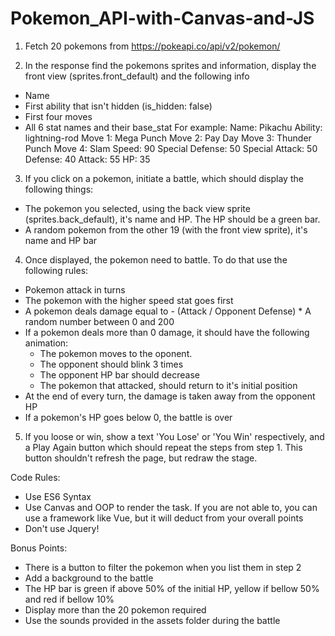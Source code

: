 # Pokemon_API-with-Canvas-and-JS




1) Fetch 20 pokemons from https://pokeapi.co/api/v2/pokemon/

2) In the response find the pokemons sprites and information, display the front view (sprites.front_default) and the following info
 - Name
 - First ability that isn't hidden (is_hidden: false)
 - First four moves
 - All 6 stat names and their base_stat
 For example:
	Name: Pikachu
	Ability: lightning-rod
	Move 1: Mega Punch
	Move 2: Pay Day
	Move 3: Thunder Punch
	Move 4: Slam
	Speed: 90
	Special Defense: 50
	Special Attack: 50
	Defense: 40
	Attack: 55
	HP: 35
 
3) If you click on a pokemon, initiate a battle, which should display the following things:
 - The pokemon you selected, using the back view sprite (sprites.back_default), it's name and HP. The HP should be a green bar.
 - A random pokemon from the other 19 (with the front view sprite), it's name and HP bar
 
4) Once displayed, the pokemon need to battle. To do that use the following rules:
 - Pokemon attack in turns
 - The pokemon with the higher speed stat goes first
 - A pokemon deals damage equal to - (Attack / Opponent Defense) * A random number between 0 and 200
 - If a pokemon deals more than 0 damage, it should have the following animation:
     - The pokemon moves to the oponent.
     - The opponent should blink 3 times
     - The opponent HP bar should decrease
     - The pokemon that attacked, should return to it's initial position
 - At the end of every turn, the damage is taken away from the opponent HP
 - If a pokemon's HP goes below 0, the battle is over

5) If you loose or win, show a text 'You Lose' or 'You Win' respectively, and a Play Again button which should repeat the steps from step 1. This button shouldn't refresh the page, but redraw the stage.

Code Rules: 
- Use ES6 Syntax
- Use Canvas and OOP to render the task. If you are not able to, you can use a framework like Vue, but it will deduct from your overall points
- Don't use Jquery!

Bonus Points:
- There is a button to filter the pokemon when you list them in step 2
- Add a background to the battle
- The HP bar is green if above 50% of the initial HP, yellow if bellow 50% and red if bellow 10%
- Display more than the 20 pokemon required
- Use the sounds provided in the assets folder during the battle
